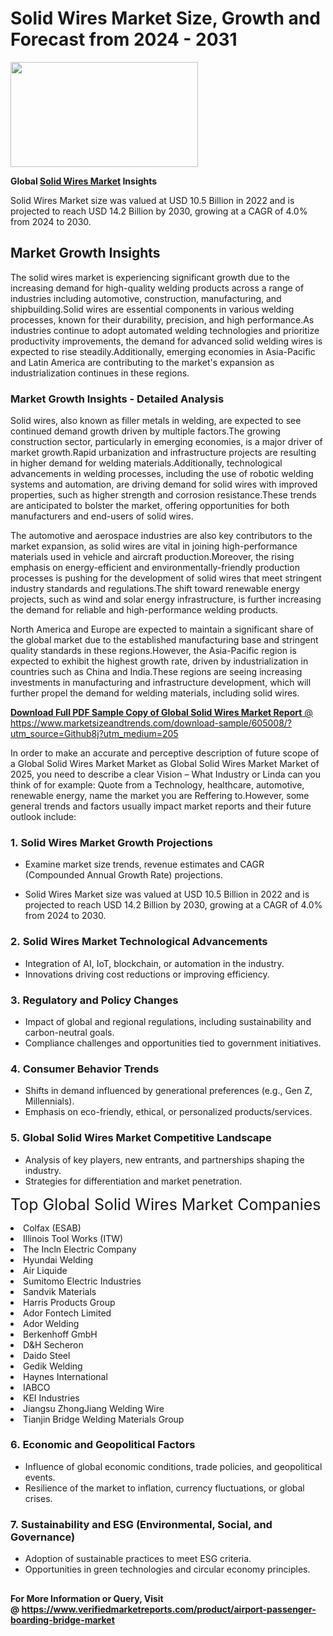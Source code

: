 <H1>Solid Wires Market Size, Growth and Forecast from 2024 - 2031</H1><img class="aligncenter size-medium wp-image-584254" src="https://thirdeyenews.in/wp-content/uploads/2024/09/Global-Market-Research-300x168.jpeg" alt="" width="300" height="168" /><p><strong>Global&nbsp;<a href="https://www.marketsizeandtrends.com/download-sample/605008/?utm_source=Github8j?utm_medium=205">Solid Wires Market</a> Insights</strong></p><p>Solid Wires Market size was valued at USD 10.5 Billion in 2022 and is projected to reach USD 14.2 Billion by 2030, growing at a CAGR of 4.0% from 2024 to 2030.</p><p><h2>Market Growth Insights</h2> <p>The solid wires market is experiencing significant growth due to the increasing demand for high-quality welding products across a range of industries including automotive, construction, manufacturing, and shipbuilding.Solid wires are essential components in various welding processes, known for their durability, precision, and high performance.As industries continue to adopt automated welding technologies and prioritize productivity improvements, the demand for advanced solid welding wires is expected to rise steadily.Additionally, emerging economies in Asia-Pacific and Latin America are contributing to the market's expansion as industrialization continues in these regions.</p> <p><a href="#"></a></p> <h3>Market Growth Insights - Detailed Analysis</h3> <p>Solid wires, also known as filler metals in welding, are expected to see continued demand growth driven by multiple factors.The growing construction sector, particularly in emerging economies, is a major driver of market growth.Rapid urbanization and infrastructure projects are resulting in higher demand for welding materials.Additionally, technological advancements in welding processes, including the use of robotic welding systems and automation, are driving demand for solid wires with improved properties, such as higher strength and corrosion resistance.These trends are anticipated to bolster the market, offering opportunities for both manufacturers and end-users of solid wires.</p> <p>The automotive and aerospace industries are also key contributors to the market expansion, as solid wires are vital in joining high-performance materials used in vehicle and aircraft production.Moreover, the rising emphasis on energy-efficient and environmentally-friendly production processes is pushing for the development of solid wires that meet stringent industry standards and regulations.The shift toward renewable energy projects, such as wind and solar energy infrastructure, is further increasing the demand for reliable and high-performance welding products.</p> <p>North America and Europe are expected to maintain a significant share of the global market due to the established manufacturing base and stringent quality standards in these regions.However, the Asia-Pacific region is expected to exhibit the highest growth rate, driven by industrialization in countries such as China and India.These regions are seeing increasing investments in manufacturing and infrastructure development, which will further propel the demand for welding materials, including solid wires.</p> <p><a href="#"></p><p><span class=""><strong>Download Full PDF Sample Copy of Global Solid Wires Market Report</strong> @ <a href="https://www.marketsizeandtrends.com/download-sample/605008/?utm_source=Github8j?utm_medium=205" target="_blank">https://www.marketsizeandtrends.com/download-sample/605008/?utm_source=Github8j?utm_medium=205</a></span></p><p>In order to make an accurate and perceptive description of future scope of a Global&nbsp;Solid Wires Market Market as Global&nbsp;Solid Wires Market Market of 2025, you need to describe a clear Vision &ndash; What Industry or Linda can you think of for example: Quote from a Technology, healthcare, automotive, renewable energy, name the market you are Reffering to.However, some general trends and factors usually impact market reports and their future outlook include:</p><h3>1.&nbsp;<strong>Solid Wires Market Growth Projections</strong></h3><ul><li>Examine market size trends, revenue estimates and CAGR (Compounded Annual Growth Rate) projections.</li><li><p>Solid Wires Market size was valued at USD 10.5 Billion in 2022 and is projected to reach USD 14.2 Billion by 2030, growing at a CAGR of 4.0% from 2024 to 2030.</p></li></ul><h3>2.&nbsp;<strong>Solid Wires Market Technological Advancements</strong></h3><ul><li>Integration of AI, IoT, blockchain, or automation in the industry.</li><li>Innovations driving cost reductions or improving efficiency.</li></ul><h3>3.&nbsp;<strong>Regulatory and Policy Changes</strong></h3><ul><li>Impact of global and regional regulations, including sustainability and carbon-neutral goals.</li><li>Compliance challenges and opportunities tied to government initiatives.</li></ul><h3>4.&nbsp;<strong>Consumer Behavior Trends</strong></h3><ul><li>Shifts in demand influenced by generational preferences (e.g., Gen Z, Millennials).</li><li>Emphasis on eco-friendly, ethical, or personalized products/services.</li></ul><h3>5.&nbsp;<strong>Global Solid Wires Market Competitive Landscape</strong></h3><ul><li>Analysis of key players, new entrants, and partnerships shaping the industry.</li><li>Strategies for differentiation and market penetration.</li></ul><p data-pm-slice="1 1 []"><span style="color: inherit; font-family: inherit; font-size: 25px;">Top Global Solid Wires Market Companies</span></p><div class="" data-test-id=""><p><li>Colfax (ESAB)</li><li> Illinois Tool Works (ITW)</li><li> The  Incln Electric Company</li><li> Hyundai Welding</li><li> Air Liquide</li><li> Sumitomo Electric Industries</li><li> Sandvik Materials</li><li> Harris Products Group</li><li> Ador Fontech Limited</li><li> Ador Welding</li><li> Berkenhoff GmbH</li><li> D&H Secheron</li><li> Daido Steel</li><li> Gedik Welding</li><li> Haynes International</li><li> IABCO</li><li> KEI Industries</li><li> Jiangsu ZhongJiang Welding Wire</li><li> Tianjin Bridge Welding Materials Group</li></p></div><h3>6.&nbsp;<strong>Economic and Geopolitical Factors</strong></h3><ul><li>Influence of global economic conditions, trade policies, and geopolitical events.</li><li>Resilience of the market to inflation, currency fluctuations, or global crises.</li></ul><h3>7.&nbsp;<strong>Sustainability and ESG (Environmental, Social, and Governance)</strong></h3><ul><li>Adoption of sustainable practices to meet ESG criteria.</li><li>Opportunities in green technologies and circular economy principles.</li></ul><h2><strong style="font-size: 14px;">For More Information or Query, Visit @&nbsp;</strong><a style="background-color: #ffffff; font-size: 14px;" href="https://www.marketsizeandtrends.com/report/solid-wires-market/" target="_blank">https://www.verifiedmarketreports.com/product/airport-passenger-boarding-bridge-market</a></h2>